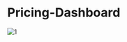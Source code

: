 # Pricing-Dashboard

![1](https://github.com/VanshGupta1905/Pricing-Dashboard/assets/97848559/2ec55183-a186-488d-af4e-f1d1b3d4680f)
